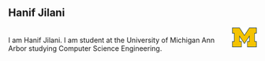 ## Hanif Jilani

<img align="right" src = "1200px-Michigan_Wolverines_logo.svg.png" width = "50" height = "40"/>
<br>
I am Hanif Jilani. I am student at the University of Michigan Ann Arbor studying Computer Science Engineering. 
<!--
**hanifjilani/hanifjilani** is a ✨ _special_ ✨ repository because its `README.md` (this file) appears on your GitHub profile.

Here are some ideas to get you started:

- 🔭 I’m currently working on ...
- 🌱 I’m currently learning ...
- 👯 I’m looking to collaborate on ...
- 🤔 I’m looking for help with ...
- 💬 Ask me about ...
- 📫 How to reach me: ...
- 😄 Pronouns: ...
- ⚡ Fun fact: ...
-->

